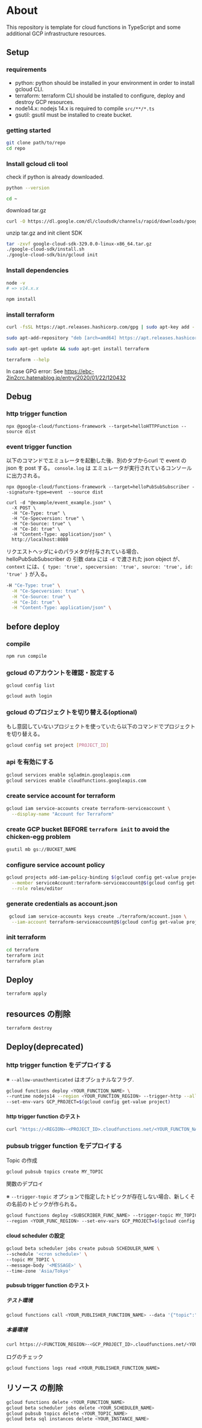 
# About
This repository is template for cloud functions in TypeScript and some additional GCP infrastructure resources.
## Setup

### requirements
- python: python should be installed in your environment in order to install gcloud CLI.
- terraform: terraform CLI should be installed to configure, deploy and destroy GCP resources.
- node14.x: nodejs 14.x is required to compile `src/**/*.ts`
- gsutil: gsutil must be installed to create bucket.
### getting started

```bash
git clone path/to/repo
cd repo
```

### Install gcloud cli tool

check if python is already downloaded.
```bash
python --version
```


```bash
cd ~
```


download tar.gz

```bash
curl -O https://dl.google.com/dl/cloudsdk/channels/rapid/downloads/google-cloud-sdk-329.0.0-linux-x86_64.tar.gz
```

unzip tar.gz and init client SDK

```bash
tar -zxvf google-cloud-sdk-329.0.0-linux-x86_64.tar.gz
./google-cloud-sdk/install.sh
./google-cloud-sdk/bin/gcloud init
```

### Install dependencies

```bash
node -v
# => v14.x.x

npm install
```

### install terraform

```bash
curl -fsSL https://apt.releases.hashicorp.com/gpg | sudo apt-key add -

sudo apt-add-repository "deb [arch=amd64] https://apt.releases.hashicorp.com $(lsb_release -cs) main"

sudo apt-get update && sudo apt-get install terraform

terraform --help
```

In case GPG error:
See https://ebc-2in2crc.hatenablog.jp/entry/2020/01/22/120432

## Debug

### http trigger function

```
npx @google-cloud/functions-framework --target=helloHTTPFunction --source dist
```

### event trigger function
以下のコマンドでエミュレータを起動した後、別のタブからcurl で event の json を post する。 `console.log` は エミュレータが実行されているコンソールに出力される。

```
npx @google-cloud/functions-framework --target=helloPubSubSubscriber --signature-type=event  --source dist
```

```
curl -d "@example/event_example.json" \
  -X POST \
  -H "Ce-Type: true" \
  -H "Ce-Specversion: true" \
  -H "Ce-Source: true" \
  -H "Ce-Id: true" \
  -H "Content-Type: application/json" \
  http://localhost:8080

```

リクエストヘッダに↓のパラメタが付与されている場合、helloPubSubSubscriber の 引数 data には `-d` で渡された json object が、`context` には、`{ type: 'true', specversion: 'true', source: 'true', id: 'true' }` が入る。

```bash
-H "Ce-Type: true" \
  -H "Ce-Specversion: true" \
  -H "Ce-Source: true" \
  -H "Ce-Id: true" \
  -H "Content-Type: application/json" \
```

## before deploy
### compile

```bash
npm run compile
```


### gcloud のアカウントを確認・設定する

```
gcloud config list
```

```
gcloud auth login
```

### gcloud のプロジェクトを切り替える(optional)
もし意図していないプロジェクトを使っていたら以下のコマンドでプロジェクトを切り替える。
```bash
gcloud config set project [PROJECT_ID]
```

### api を有効にする
```bash
gcloud services enable sqladmin.googleapis.com
gcloud services enable cloudfunctions.googleapis.com
```
### create service account for terraform

```bash
gcloud iam service-accounts create terraform-serviceaccount \
  --display-name "Account for Terraform"
```

### create GCP bucket BEFORE `terraform init` to avoid the chicken-egg problem

```bash
gsutil mb gs://BUCKET_NAME
```
### configure service account policy

```bash
gcloud projects add-iam-policy-binding $(gcloud config get-value project) \
  --member serviceAccount:terraform-serviceaccount@$(gcloud config get-value project).iam.gserviceaccount.com \
  --role roles/editor
```

### generate credentials as account.json

```bash
 gcloud iam service-accounts keys create ./terraform/account.json \
  --iam-account terraform-serviceaccount@$(gcloud config get-value project).iam.gserviceaccount.com
```

### init terraform

```bash
cd terraform
terraform init
terraform plan
```


## Deploy

```bash
terraform apply
```

## resources の削除

```bash
terraform destroy
```

## Deploy(deprecated)
### http trigger function をデプロイする


※ `--allow-unauthenticated` はオプショナルなフラグ.

```bash
gcloud functions deploy <YOUR_FUNCTION_NAME> \
--runtime nodejs14 --region <YOUR_FUNCTION_REGION> --trigger-http --allow-unauthenticated \
--set-env-vars GCP_PROJECT=$(gcloud config get-value project)
```

#### http trigger function のテスト

```bash
curl "https://<REGION>-<PROJECT_ID>.cloudfunctions.net/<YOUR_FUNCTON_NAME>" 
```


### pubsub trigger function をデプロイする

Topic の作成

```bash
gcloud pubsub topics create MY_TOPIC
```

関数のデプロイ

※ `--trigger-topic` オプションで指定したトピックが存在しない場合、新しくその名前のトピックが作られる。
```bash
gcloud functions deploy <SUBSCRIBER_FUNC_NAME> --trigger-topic MY_TOPIC --runtime nodejs14 \
--region <YOUR_FUNC_REGION> --set-env-vars GCP_PROJECT=$(gcloud config get-value project)

```

#### cloud scheduler の設定
```bash
gcloud beta scheduler jobs create pubsub SCHEDULER_NAME \
--schedule '<cron schedule>' \
--topic MY_TOPIC \
--message-body '<MESSAGE>' \
--time-zone 'Asia/Tokyo'
```

#### pubsub trigger function のテスト


##### テスト環境

```bash
gcloud functions call <YOUR_PUBLISHER_FUNCTION_NAME> --data '{"topic":"MY_TOPIC","message":"Hello World!"}'
```

##### 本番環境
```bash
curl https://<FUNCTION_REGION>-<GCP_PROJECT_ID>.cloudfunctions.net/<YOUR_PUBLISHER_FUNCTION_NAME> -X POST  -d "{\"topic\": \"PUBSUB_TOPIC\", \"message\":\"YOUR_MESSAGE\"}" -H "Content-Type: application/json"
```


ログのチェック
```
gcloud functions logs read <YOUR_PUBLISHER_FUNCTION_NAME>
```


## リソース の削除

```bash
gcloud functions delete <YOUR_FUNCTION_NAME> 
gcloud beta scheduler jobs delete <YOUR_SCHEDULER_NAME>
gcloud pubsub topics delete <YOUR_TOPIC_NAME>
gcloud beta sql instances delete <YOUR_INSTANCE_NAME>
```
